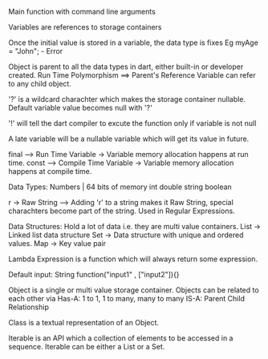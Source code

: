 Main function with command line arguments

Variables are references to storage containers

Once the initial value is stored in a variable, the data type is fixes
Eg myAge = "John"; - Error 

Object is parent to all the data types in dart, either built-in or developer created.
Run Time Polymorphism ==> Parent's Reference Variable can refer to any child object.

'?' is a wildcard charachter which makes the storage container nullable.
Default variable value becomes null with '?'

'!' will tell the dart compiler to excute the function only if variable is not null

A late variable will be a nullable variable which will get its value in future.

final --> Run Time Variable -> Variable memory allocation happens at run time.
const --> Compile Time Variable -> Variable memory allocation happens at compile time.

Data Types: 
    Numbers | 64 bits of memory
    int 
    double 
    string
    boolean

r -> Raw String --> Adding 'r' to a string makes it Raw String, special charachters become part of the string. Used in Regular Expressions.

Data Structures: Hold a lot of data i.e. they are multi value containers.
    List -> Linked list data structure
    Set  -> Data structure with unique and ordered values.
    Map  -> Key value pair

Lambda Expression is a function which will always return some expression.

Default input:  String function("input1" , ["input2"]){}

Object is a single or multi value storage container. Objects can be related to each other via 
    Has-A: 1 to 1, 1 to many, many to many
    IS-A: Parent Child Relationship

Class is a textual representation of an Object.

Iterable is an API which a collection of elements to be accessed in a sequence. Iterable can be either a List or a Set.

